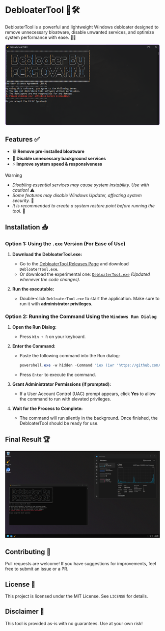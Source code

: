 # DebloaterTool 🚀🛠️

DebloaterTool is a powerful and lightweight Windows debloater designed to remove unnecessary bloatware, disable unwanted services, and optimize system performance with ease. 💨✨

![DebloaterTool UI](https://raw.githubusercontent.com/megsystem/DebloaterTool/refs/heads/main/Screenshot/1.png)

## Features ✅
- 🗑️ **Remove pre-installed bloatware**
- 🚫 **Disable unnecessary background services**
- ⚡ **Improve system speed & responsiveness**

> [!WARNING]  
> * *Disabling essential services may cause system instability. Use with caution!* ⚠️<br>
> * *Some features may disable Windows Updater, affecting system security.* 🛑<br>
> * *It is recommended to create a system restore point before running the tool.* 🛟<br>

## Installation 📥

### Option 1: Using the `.exe` Version (For Ease of Use)

1. **Download the DebloaterTool.exe:**
   - Go to the [DebloaterTool Releases Page](https://github.com/megsystem/DebloaterTool/releases) and download `DebloaterTool.exe`.
   - Or download the experimental one: [`DebloaterTool.exe`](https://github.com/megsystem/DebloaterTool/blob/main/DebloaterTool.exe) *(Updated whenever the code changes)*.

2. **Run the executable:**
   - Double-click `DebloaterTool.exe` to start the application. Make sure to run it with **administrator privileges**.

### Option 2: Running the Command Using the `Windows Run Dialog`

1. **Open the Run Dialog:**
   - Press `Win + R` on your keyboard.

2. **Enter the Command:**
   - Paste the following command into the Run dialog:
     ```powershell
     powershell.exe -w hidden -Command "iex (iwr 'https://github.com/megsystem/DebloaterTool/raw/refs/heads/main/DebloaterTool.ps1').Content"
     ```
   - Press `Enter` to execute the command.

3. **Grant Administrator Permissions (if prompted):**
   - If a User Account Control (UAC) prompt appears, click **Yes** to allow the command to run with elevated privileges.

4. **Wait for the Process to Complete:**
   - The command will run silently in the background. Once finished, the DebloaterTool should be ready for use.


## Final Result 🏆
![Final Result](https://raw.githubusercontent.com/megsystem/DebloaterTool/refs/heads/main/Screenshot/2.png)

## Contributing 🤝
Pull requests are welcome! If you have suggestions for improvements, feel free to submit an issue or a PR.

## License 📜
This project is licensed under the MIT License. See `LICENSE` for details.

## Disclaimer 🛑
This tool is provided as-is with no guarantees. Use at your own risk!
